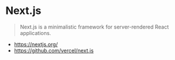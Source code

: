 # Next.js

> Next.js is a minimalistic framework for server-rendered React applications.

- <https://nextjs.org/>
- <https://github.com/vercel/next.js>
